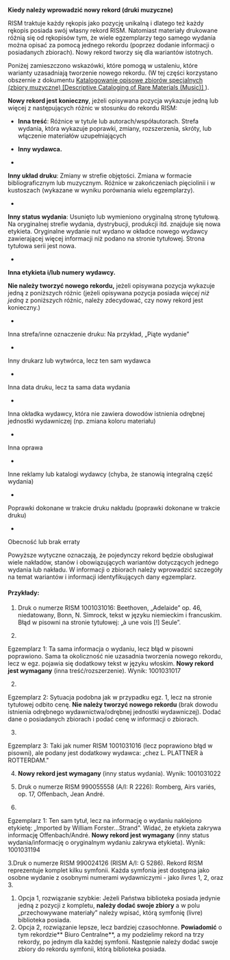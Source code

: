 **Kiedy należy wprowadzić nowy rekord (druki muzyczne)**

RISM traktuje każdy rękopis jako pozycję unikalną i dlatego też każdy rękopis posiada swój własny rekord RISM. Natomiast materiały drukowane różnią się od rękopisów tym, że wiele egzemplarzy tego samego wydania można opisać za pomocą jednego rekordu (poprzez dodanie informacji o posiadanych zbiorach). Nowy rekord tworzy się dla wariantów istotnych.

Poniżej zamieszczono wskazówki, które pomogą w ustaleniu, które warianty uzasadniają tworzenie nowego rekordu. (W tej części korzystano obszernie z dokumentu [Katalogowanie opisowe zbiorów specjalnych (zbiory muzyczne) [Descriptive Cataloging of Rare Materials (Music)]  ](http://http://rbms.info/dcrm/)).

**Nowy rekord jest konieczny**, jeżeli opisywana pozycja wykazuje jedną lub więcej z następujących różnic w stosunku do rekordu  RISM:

- **Inna treść**: Różnice w tytule lub autorach/współautorach. Strefa wydania, która wykazuje poprawki, zmiany, rozszerzenia, skróty, lub włączenie materiałów uzupełniających

- **Inny wydawca.**
-

**Inny układ druku**: Zmiany w strefie objętości. Zmiana w formacie bibliograficznym lub muzycznym. Różnice w zakończeniach pięciolinii i w kustoszach (wykazane w wyniku porównania wielu egzemplarzy).

-

**Inny status wydania**: Usunięto lub wymieniono oryginalną stronę tytułową. Na oryginalnej strefie wydania, dystrybucji, produkcji itd. znajduje się nowa etykieta. Oryginalne wydanie nut wydano w okładce nowego wydawcy zawierającej więcej informacji niż podano na stronie tytułowej. Strona tytułowa serii jest nowa.

-

**Inna etykieta i/lub numery wydawcy.**

**Nie należy tworzyć nowego rekordu,** jeżeli opisywana pozycja wykazuje jedną z poniższych różnic (jeżeli opisywana pozycja posiada _więcej niż jedną_ z poniższych różnic, należy zdecydować, czy nowy rekord jest konieczny.)

-

Inna strefa/inne oznaczenie druku: Na przykład, „Piąte wydanie”

-

Inny drukarz lub wytwórca, lecz ten sam wydawca

-

Inna data druku, lecz ta sama data wydania

-

Inna okładka wydawcy, która nie zawiera dowodów istnienia odrębnej jednostki wydawniczej (np. zmiana koloru materiału)    

-

Inna oprawa

-

Inne reklamy lub katalogi wydawcy (chyba, że stanowią integralną część wydania)

-

Poprawki dokonane w trakcie druku nakładu (poprawki dokonane w trakcie druku)

-

Obecność lub brak erraty



Powyższe wytyczne oznaczają, że pojedynczy rekord będzie obsługiwał wiele nakładów, stanów i obowiązujących wariantów dotyczących jednego wydania lub nakładu. W informacji o zbiorach należy wprowadzić szczegóły na temat wariantów i informacji identyfikujących dany egzemplarz.



#### Przykłady:

1. Druk o numerze RISM 1001031016: Beethoven, „Adelaide” op. 46, niedatowany, Bonn, N. Simrock, tekst w języku niemieckim i francuskim. Błąd w pisowni na stronie tytułowej: „à une vois [!] Seule”.

1.

Egzemplarz 1: Ta sama informacja o wydaniu, lecz błąd w pisowni poprawiono. Sama ta okoliczność nie uzasadnia tworzenia nowego rekordu, lecz w egz. pojawia się dodatkowy tekst w  języku włoskim. **Nowy rekord jest wymagany** (inna treść/rozszerzenie). Wynik: 1001031017

2.

Egzemplarz 2: Sytuacja podobna jak w przypadku egz. 1, lecz na stronie tytułowej odbito cenę. **Nie należy tworzyć nowego rekordu** (brak dowodu istnienia odrębnego wydawnictwa/odrębnej jednostki wydawniczej). Dodać dane o posiadanych zbiorach i podać cenę w informacji o zbiorach.

3.

Egzemplarz 3: Taki jak numer RISM 1001031016 (lecz poprawiono błąd w pisowni), ale podany jest dodatkowy wydawca: „chez L. PLATTNER à ROTTERDAM."

4.   **Nowy rekord jest wymagany** (inny status wydania). Wynik: 1001031022



2. Druk  o numerze RISM 990055558 (A/I: R 2226): Romberg, Airs variés, op. 17, Offenbach, Jean André.

1.

Egzemplarz 1: Ten sam tytuł, lecz na informację o wydaniu naklejono etykietę: „Imported by William Forster...Strand". Widać, że etykieta zakrywa informację Offenbach/André. **Nowy rekord jest wymagany** (inny status wydania/informację o oryginalnym wydaniu zakrywa etykieta). Wynik: 1001031194

3.Druk o numerze RISM 990024126 (RISM A/I: G 5286). Rekord RISM reprezentuje komplet  kilku symfonii. Każda symfonia jest dostępna jako osobne wydanie z osobnymi numerami wydawniczymi - jako _livres_ 1, 2, oraz 3.

1. Opcja 1, rozwiązanie szybkie: Jeżeli Państwa biblioteka posiada jedynie jedną z pozycji z kompletu, **należy dodać swoje zbiory** a w polu „przechowywane materiały” należy wpisać, którą symfonię (livre) biblioteka posiada.   
2. Opcja 2, rozwiązanie lepsze, lecz bardziej czasochłonne. **Powiadomić** o tym rekordzie**  Biuro Centralne**, a my podzielimy rekord na trzy rekordy, po jednym dla każdej symfonii. Następnie należy dodać swoje zbiory do rekordu symfonii, którą biblioteka posiada.

